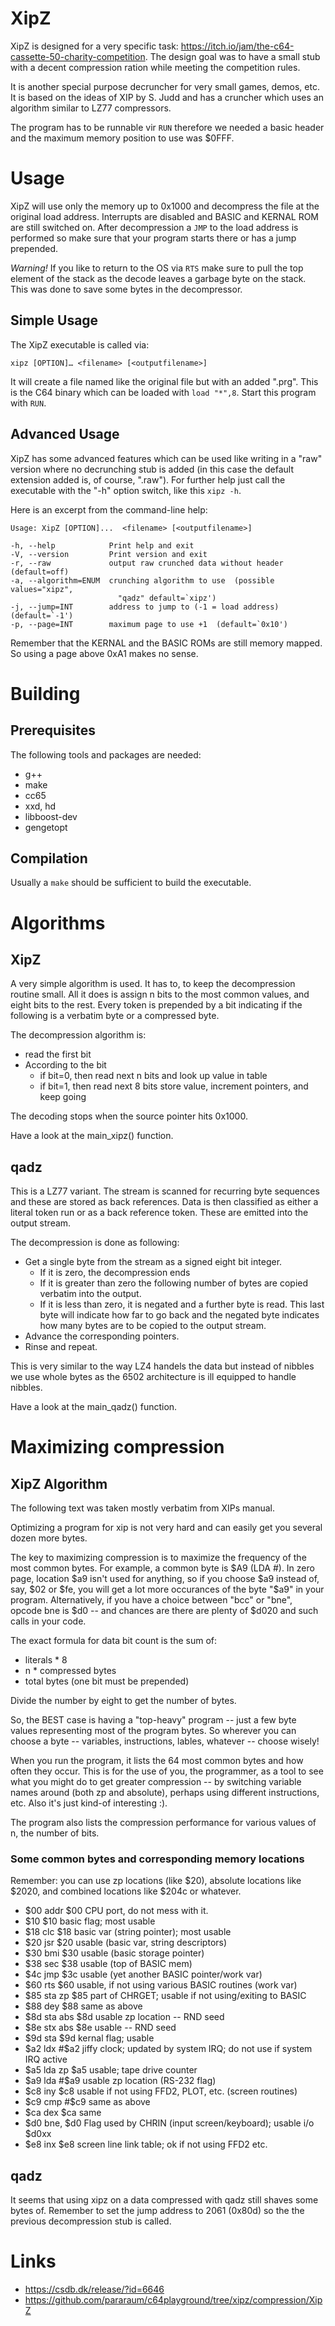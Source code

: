 # XipZ #

XipZ is designed for a very specific task:
https://itch.io/jam/the-c64-cassette-50-charity-competition. The
design goal was to have a small stub with a decent compression ration
while meeting the competition rules.

It is another special purpose decruncher for very small games, demos,
etc. It is based on the ideas of XIP by S. Judd and has a cruncher
which uses an algorithm similar to LZ77 compressors.

The program has to be runnable vir `RUN` therefore we needed a basic
header and the maximum memory position to use was $0FFF.

# Usage #

XipZ will use only the memory up to 0x1000 and decompress the file at
the original load address. Interrupts are disabled and BASIC and
KERNAL ROM are still switched on. After decompression a `JMP` to the
load address is performed so make sure that your program starts there
or has a jump prepended.

*Warning!* If you like to return to the OS via `RTS` make sure to pull
the top element of the stack as the decode leaves a garbage byte on
the stack. This was done to save some bytes in the decompressor.

## Simple Usage ##

The XipZ executable is called via:

	xipz [OPTION]… <filename> [<outputfilename>]

It will create a file named like the original file but with an added
".prg". This is the C64 binary which can be loaded with `load
"*",8`. Start this program with `RUN`.

## Advanced Usage ##

XipZ has some advanced features which can be used like writing in a
"raw" version where no decrunching stub is added (in this case the
default extension added is, of course, ".raw"). For further help just
call the executable with the "-h" option switch, like this `xipz -h`.

Here is an excerpt from the command-line help:

	Usage: XipZ [OPTION]...  <filename> [<outputfilename>]

	-h, --help			  Print help and exit
	-V, --version		  Print version and exit
	-r, --raw			  output raw crunched data without header  (default=off)
	-a, --algorithm=ENUM  crunching algorithm to use  (possible values="xipz",
							"qadz" default=`xipz')
	-j, --jump=INT		  address to jump to (-1 = load address)  (default=`-1')
	-p, --page=INT        maximum page to use +1  (default=`0x10')

Remember that the KERNAL and the BASIC ROMs are still memory
mapped. So using a page above 0xA1 makes no sense.

# Building #

## Prerequisites ##

The following tools and packages are needed:

 * g++
 * make
 * cc65
 * xxd, hd
 * libboost-dev
 * gengetopt

## Compilation ##

Usually a `make` should be sufficient to build the executable.

# Algorithms #

## XipZ ##

A very simple algorithm is used.  It has to, to keep the decompression
routine small.  All it does is assign n bits to the most common
values, and eight bits to the rest. Every token is prepended by a bit
indicating if the following is a verbatim byte or a compressed byte.

The decompression algorithm is:

 * read the first bit
 * According to the bit
   - if bit=0, then read next n bits and look up value in table
   - if bit=1, then read next 8 bits store value, increment pointers, and keep going

The decoding stops when the source pointer hits 0x1000.

Have a look at the main_xipz() function.

## qadz ##

This is a LZ77 variant. The stream is scanned for recurring byte
sequences and these are stored as back references. Data is then
classified as either a literal token run or as a back reference
token. These are emitted into the output stream.

The decompression is done as following:

 * Get a single byte from the stream as a signed eight bit integer.
   - If it is zero, the decompression ends
   - If it is greater than zero the following number of bytes are
     copied verbatim into the output.
   - If it is less than zero, it is negated and a further byte is
     read. This last byte will indicate how far to go back and the
     negated byte indicates how many bytes are to be copied to the
     output stream.
 * Advance the corresponding pointers.
 * Rinse and repeat.

This is very similar to the way LZ4 handels the data but instead of
nibbles we use whole bytes as the 6502 architecture is ill equipped to
handle nibbles.

Have a look at the main_qadz() function.

# Maximizing compression #

## XipZ Algorithm ##

The following text was taken mostly verbatim from XIPs manual.

Optimizing a program for xip is not very hard and can easily get you
several dozen more bytes.

The key to maximizing compression is to maximize the frequency of the
most common bytes.  For example, a common byte is $A9 (LDA #).  In
zero page, location $a9 isn't used for anything, so if you choose $a9
instead of, say, $02 or $fe, you will get a lot more occurances of the
byte "$a9" in your program.  Alternatively, if you have a choice between
"bcc" or "bne", opcode bne is $d0 -- and chances are there are plenty
of $d020 and such calls in your code.

The exact formula for data bit count is the sum of:

 * literals * 8
 * n * compressed bytes
 * total bytes (one bit must be prepended)
 
Divide the number by eight to get the number of bytes.

So, the BEST case is having a "top-heavy" program -- just a few byte
values representing most of the program bytes.  So wherever you can choose
a byte -- variables, instructions, lables, whatever -- choose wisely!

When you run the program, it lists the 64 most common bytes and how often
they occur.  This is for the use of you, the programmer, as a tool to see
what you might do to get greater compression -- by switching variable names
around (both zp and absolute), perhaps using different instructions, etc.
Also it's just kind-of interesting :).

The program also lists the compression performance for various values of n,
the number of bits. 

### Some common bytes and corresponding memory locations ###

Remember: you can use zp locations (like $20), absolute locations like $2020,
and combined locations like $204c or whatever.

 * $00	addr	$00	CPU port, do not mess with it.
 * $10	$10	basic flag; most usable
 * $18	clc	$18	basic var (string pointer); most usable
 * $20	jsr	$20	usable (basic var, string descriptors)
 * $30	bmi	$30	usable (basic storage pointer)
 * $38	sec	$38	usable (top of BASIC mem)
 * $4c	jmp	$3c	usable (yet another BASIC pointer/work var)
 * $60	rts	$60	usable, if not using various BASIC routines (work var)
 * $85	sta zp	$85	part of CHRGET; usable if not using/exiting to BASIC
 * $88	dey	$88	same as above
 * $8d	sta abs	$8d	usable zp location -- RND seed
 * $8e	stx abs	$8e	usable -- RND seed
 * $9d	sta $9d	kernal flag; usable
 * $a2	ldx #$a2 jiffy clock; updated by system IRQ; do not use if system IRQ active
 * $a5	lda zp	$a5	usable; tape drive counter
 * $a9	lda #$a9 usable zp location (RS-232 flag)
 * $c8	iny	$c8	usable if not using FFD2, PLOT, etc. (screen routines)
 * $c9	cmp #$c9 same as above
 * $ca	dex	$ca	same
 * $d0	bne, $d0 Flag used by CHRIN (input screen/keyboard); usable i/o	$d0xx
 * $e8	inx	$e8	screen line link table; ok if not using FFD2 etc.

## qadz ##

It seems that using xipz on a data compressed with qadz still shaves
some bytes of. Remember to set the jump address to 2061 (0x80d) so the
the previous decompression stub is called.

# Links #

 * https://csdb.dk/release/?id=6646
 * https://github.com/pararaum/c64playground/tree/xipz/compression/XipZ
